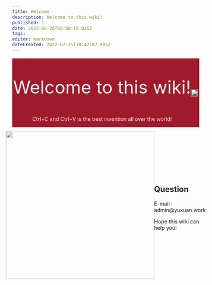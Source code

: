 ```yaml
---
title: Welcome
description: Welcome to this wiki!
published: 1
date: 2022-08-26T06:50:19.826Z
tags: 
editor: markdown
dateCreated: 2022-07-15T10:42:07.905Z
---
```


<section class="bg-red">
    <div class="container animate__animated animate__fadeInLeft">
        <div class="row align-items-center">
            <div class="col-sm-8" align="center">
                <p style="font-size:48px;">Welcome to this wiki!</p>
                <p>Ctrl+C and Ctrl+V is the best invention all over the world!</p>
            </div>
            <div class="col-sm-4">
                <img width="95%" height="95%"
                    src="http://yuxuan.work:9000/images/Mirror%202%20Project%20X/X%20emoji%20DLC/1.png">
            </div>
        </div>
    </div>
</section>

<section class="container align-items-center" id="Question" style="padding:10px 5%;">
    <div class="row wow animate__ animate__fadeInLeft animated"
        style="visibility: visible; animation-name: fadeInLeft;">
        <div class="row align-items-center">
            <div class="col-md" align="center">
                <img height="400px"
                    src="http://yuxuan.work:9000/images/Mirror%202%20Project%20X/X%20emoji%20DLC/4.png">
            </div>
            <div class="col-md">
                <h2>Question</h2>
                <p class="lead">
                    E-mail : admin@yuxuan.work
                </p>
                <p>
                    Hope this wiki can help you!
                </p>
            </div>
        </div>
    </div>
</section>



<style>
    .bg-red {
        color: #eeeeee;
        background-color: rgb(161, 26, 44);
    }

    .bg-yellow {
        background-color: rgb(209, 160, 0);
    }

    .align-items-center {
        display: -webkit-box;
        display: -moz-box;
        display: -ms-flexbox;
        display: -webkit-flex;
        display: flex;
        -webkit-align-items: center;
        align-items: center;
        -webkit-justify-content: center;
        justify-content: center;
    }
</style>